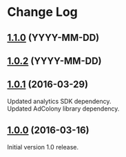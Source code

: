 # Change Log

## [1.1.0](https://github.com/deltaDNA/android-smartads-sdk/releases/tag/1.0.0) (YYYY-MM-DD)

## [1.0.2](https://github.com/deltaDNA/android-smartads-sdk/releases/tag/1.0.2) (YYYY-MM-DD)

## [1.0.1](https://github.com/deltaDNA/android-smartads-sdk/releases/tag/1.0.1) (2016-03-29)
Updated analytics SDK dependency.  
Updated AdColony library dependency.

## [1.0.0](https://github.com/deltaDNA/android-smartads-sdk/releases/tag/1.0.0) (2016-03-16)
Initial version 1.0 release.
